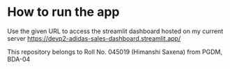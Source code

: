 
# How to run the app
Use the given URL to access the streamlit dashboard hosted on my current server
https://devp2-adidas-sales-dashboard.streamlit.app/

This repository belongs to Roll No. 045019 (Himanshi Saxena) from PGDM, BDA-04


